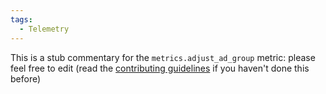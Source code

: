 ```yaml
---
tags:
  - Telemetry
---
```


This is a stub commentary for the `metrics.adjust_ad_group` metric: please feel free to edit (read the
[contributing guidelines](https://github.com/mozilla/glean-annotations/blob/main/CONTRIBUTING.md)
if you haven't done this before)

